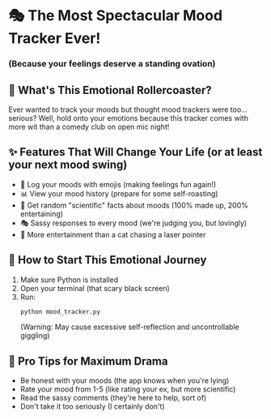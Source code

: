 # 🎭 The Most Spectacular Mood Tracker Ever!
### (Because your feelings deserve a standing ovation)

## 🤔 What's This Emotional Rollercoaster?
Ever wanted to track your moods but thought mood trackers were too... serious? Well, hold onto your emotions because this tracker comes with more wit than a comedy club on open mic night!

## ✨ Features That Will Change Your Life (or at least your next mood swing)
- 📝 Log your moods with emojis (making feelings fun again!)
- 📊 View your mood history (prepare for some self-roasting)
- 🎲 Get random "scientific" facts about moods (100% made up, 200% entertaining)
- 🎭 Sassy responses to every mood (we're judging you, but lovingly)
- 🌟 More entertainment than a cat chasing a laser pointer

## 🚀 How to Start This Emotional Journey
1. Make sure Python is installed
2. Open your terminal (that scary black screen)
3. Run:
   ```bash
   python mood_tracker.py
   ```
   (Warning: May cause excessive self-reflection and uncontrollable giggling)

## 🎯 Pro Tips for Maximum Drama
- Be honest with your moods (the app knows when you're lying)
- Rate your mood from 1-5 (like rating your ex, but more scientific)
- Read the sassy comments (they're here to help, sort of)
- Don't take it too seriously (I certainly don't)
